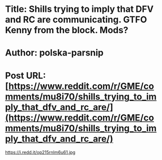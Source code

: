 # Title: Shills trying to imply that DFV and RC are communicating. GTFO Kenny from the block. Mods?
# Author: polska-parsnip
# Post URL: [https://www.reddit.com/r/GME/comments/mu8i70/shills_trying_to_imply_that_dfv_and_rc_are/](https://www.reddit.com/r/GME/comments/mu8i70/shills_trying_to_imply_that_dfv_and_rc_are/)


https://i.redd.it/op215rnlm6u61.jpg